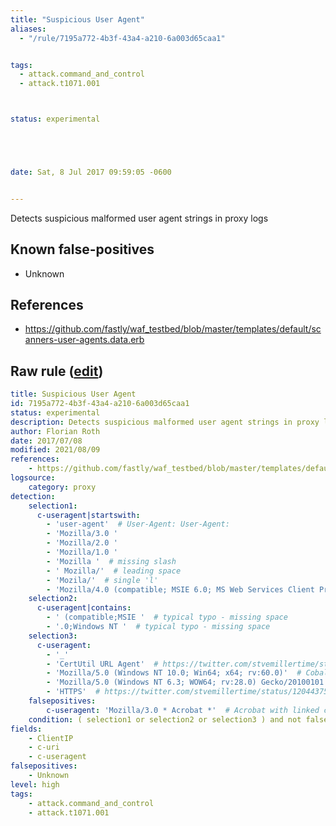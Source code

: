 ```yaml
---
title: "Suspicious User Agent"
aliases:
  - "/rule/7195a772-4b3f-43a4-a210-6a003d65caa1"


tags:
  - attack.command_and_control
  - attack.t1071.001



status: experimental





date: Sat, 8 Jul 2017 09:59:05 -0600


---
```


Detects suspicious malformed user agent strings in proxy logs

<!--more-->


## Known false-positives

* Unknown



## References

* https://github.com/fastly/waf_testbed/blob/master/templates/default/scanners-user-agents.data.erb


## Raw rule ([edit](https://github.com/SigmaHQ/sigma/edit/master/rules/proxy/proxy_ua_suspicious.yml))
```yaml
title: Suspicious User Agent
id: 7195a772-4b3f-43a4-a210-6a003d65caa1
status: experimental
description: Detects suspicious malformed user agent strings in proxy logs
author: Florian Roth
date: 2017/07/08
modified: 2021/08/09
references:
    - https://github.com/fastly/waf_testbed/blob/master/templates/default/scanners-user-agents.data.erb
logsource:
    category: proxy
detection:
    selection1:
      c-useragent|startswith:
        - 'user-agent'  # User-Agent: User-Agent:
        - 'Mozilla/3.0 '
        - 'Mozilla/2.0 '
        - 'Mozilla/1.0 '
        - 'Mozilla '  # missing slash
        - ' Mozilla/'  # leading space
        - 'Mozila/'  # single 'l'
        - 'Mozilla/4.0 (compatible; MSIE 6.0; MS Web Services Client Protocol'  # https://twitter.com/NtSetDefault/status/1303643299509567488
    selection2:
      c-useragent|contains:
        - ' (compatible;MSIE '  # typical typo - missing space
        - '.0;Windows NT '  # typical typo - missing space
    selection3:
      c-useragent:
        - '_'
        - 'CertUtil URL Agent'  # https://twitter.com/stvemillertime/status/985150675527974912
        - 'Mozilla/5.0 (Windows NT 10.0; Win64; x64; rv:60.0)'  # CobaltStrike Beacon https://unit42.paloaltonetworks.com/tracking-oceanlotus-new-downloader-kerrdown/
        - 'Mozilla/5.0 (Windows NT 6.3; WOW64; rv:28.0) Gecko/20100101 Firefox/28.0'  # used by APT28 malware https://threatvector.cylance.com/en_us/home/inside-the-apt28-dll-backdoor-blitz.html
        - 'HTTPS'  # https://twitter.com/stvemillertime/status/1204437531632250880
    falsepositives:
        c-useragent: 'Mozilla/3.0 * Acrobat *'  # Acrobat with linked content
    condition: ( selection1 or selection2 or selection3 ) and not falsepositives
fields:
    - ClientIP
    - c-uri
    - c-useragent
falsepositives:
    - Unknown
level: high
tags:
    - attack.command_and_control
    - attack.t1071.001
```
